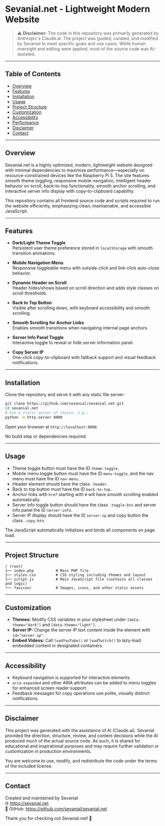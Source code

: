 # Sevanial.net - Lightweight Modern Website

> ⚠️ **Disclaimer:** The code in this repository was primarily generated by Anthropic's Claude.ai. The project was guided, curated, and modified by Sevanial to meet specific goals and use cases. While human oversight and editing were applied, most of the source code was AI-assisted.

---

## Table of Contents

- [Overview](#overview)  
- [Features](#features)  
- [Installation](#installation)  
- [Usage](#usage)  
- [Project Structure](#project-structure)  
- [Customization](#customization)  
- [Accessibility](#accessibility)  
- [Performance](#performance)  
- [Disclaimer](#disclaimer)  
- [Contact](#contact)  

---

## Overview

Sevanial.net is a highly optimized, modern, lightweight website designed with minimal dependencies to maximize performance—especially on resource-constrained devices like the Raspberry Pi 5. The site features smooth theme toggling, responsive mobile navigation, intelligent header behavior on scroll, back-to-top functionality, smooth anchor scrolling, and interactive server info display with copy-to-clipboard capability.

This repository contains all frontend source code and scripts required to run the website efficiently, emphasizing clean, maintainable, and accessible JavaScript.

---

## Features

- **Dark/Light Theme Toggle**  
  Persistent user theme preference stored in `localStorage` with smooth transition animations.

- **Mobile Navigation Menu**  
  Responsive toggleable menu with outside-click and link-click auto-close behavior.

- **Dynamic Header on Scroll**  
  Header hides/shows based on scroll direction and adds style classes on scroll thresholds.

- **Back to Top Button**  
  Visible after scrolling down, with keyboard accessibility and smooth scrolling.

- **Smooth Scrolling for Anchor Links**  
  Enables smooth transitions when navigating internal page anchors.

- **Server Info Panel Toggle**  
  Interactive toggle to reveal or hide server information panel.

- **Copy Server IP**  
  One-click copy-to-clipboard with fallback support and visual feedback notifications.

---

## Installation

Clone the repository and serve it with any static file server:

```bash
git clone https://github.com/sevanial/sevanial.net.git
cd sevanial.net
# Use a static server of choice, e.g.:
python -m http.server 8000
```

Open your browser at `http://localhost:8000`.

No build step or dependencies required.

---

## Usage

- Theme toggle button must have the ID `theme-toggle`.
- Mobile menu toggle button must have the ID `menu-toggle`, and the nav menu must have the ID `nav-menu`.
- Header element should have the class `.header`.
- Back to top button must have the ID `back-to-top`.
- Anchor links with `href` starting with `#` will have smooth scrolling enabled automatically.
- Server info toggle button should have the class `.toggle-btn` and server info panel the ID `server-info`.
- Server IP display should have the ID `server-ip` and copy button the class `.copy-btn`.

The JavaScript automatically initializes and binds all components on page load.

---

## Project Structure

```
/ (root)
├── index.php          # Main PHP file
├── styles.css         # CSS styling including themes and layout
├── script.js          # Main JavaScript file (contains all classes and logic)
└── favicon/           # Images, icons, and other static assets
```

---

## Customization

- **Themes:** Modify CSS variables in your stylesheet under `[data-theme="dark"]` and `[data-theme="light"]`.
- **Server IP:** Change the server IP text content inside the element with `id="server-ip"`.
- **Embed Videos:** Call `loadYouTube()` or `loadTwitch()` to lazy-load embedded content in designated containers.

---

## Accessibility

- Keyboard navigation is supported for interactive elements.
- `aria-expanded` and other ARIA attributes can be added to menu toggles for enhanced screen reader support.
- Feedback messages for copy operations use polite, visually distinct notifications.

---

## Disclaimer

This project was generated with the assistance of AI (Claude.ai). Sevanial provided the direction, structure, review, and content decisions while the AI produced much of the actual source code. As such, it is shared for educational and inspirational purposes and may require further validation or customization in production environments.

You are welcome to use, modify, and redistribute the code under the terms of the included license.

---

## Contact

Created and maintained by Sevanial  
🌐 https://sevanial.net  
🔗 GitHub: https://github.com/sevanial/sevanial.net  

Thank you for checking out Sevanial.net! 🚀
